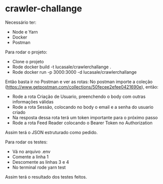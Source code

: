 # crawler-challange
Necessário ter:
- Node e Yarn
- Docker
- Postman

Para rodar o projeto:
- Clone o projeto
- Rode docker build -t lucasale/crawlerchallange .
- Rode docker run -p 3000:3000 -d lucasale/crawlerchallange

Então basta ir no Postman e ver as rotas:
No postman importe a coleção (https://www.getpostman.com/collections/50fecee2efee0421690e), 
então:
- Rode a rota Criação de Usuario, preenchendo o body com outras informações válidas
- Rode a rota Sessão, colocando no body o email e a senha do usuario criado
- Na resposta dessa rota terá um token importante para o próximo passo
- Rode a rota Feed Reader colocando o Bearer Token no Authorization

Assim terá o JSON estruturado como pedido.

Para rodar os testes:
- Vá no arquivo .env
- Comente a linha 1
- Descomente as linhas 3 e 4
- No terminal rode yarn test

Assim terá o resultado dos testes feitos.
